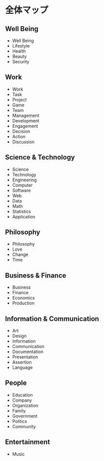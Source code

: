 # 全体マップ

## Well Being

-   Well Being
-   Lifestyle
-   Health
-   Beauty
-   Security

## Work

-   Work
-   Task
-   Project
-   Game
-   Team
-   Management
-   Development
-   Engagement
-   Decision
-   Action
-   Discussion

## Science & Technology

-   Science
-   Technology
-   Engineering
-   Computer
-   Software
-   Web
-   Data
-   Math
-   Statistics
-   Application

## Philosophy

-   Philosophy
-   Love
-   Change
-   Time

## Business & Finance

-   Business
-   Finance
-   Economics
-   Production

## Information & Communication

-   Art
-   Design
-   Information
-   Communication
-   Documentation
-   Presentation
-   Assertion
-   Language

## People

-   Education
-   Company
-   Organization
-   Family
-   Government
-   Politics
-   Community

## Entertainment

-   Music
